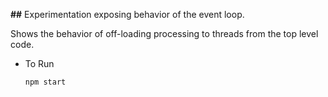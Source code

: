**##** Experimentation exposing behavior of the event loop.

Shows the behavior of off-loading processing to
threads from the top level code.

* To Run
  ```
  npm start
  ```